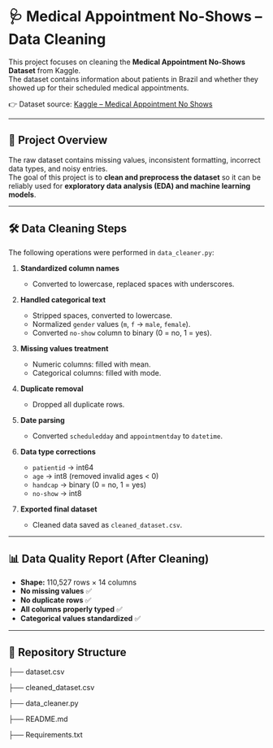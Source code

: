 # 🩺 Medical Appointment No-Shows – Data Cleaning

This project focuses on cleaning the **Medical Appointment No-Shows Dataset** from Kaggle.  
The dataset contains information about patients in Brazil and whether they showed up for their scheduled medical appointments.  

👉 Dataset source: [Kaggle – Medical Appointment No Shows](https://www.kaggle.com/datasets/joniarroba/noshowappointments)

---

## 📌 Project Overview
The raw dataset contains missing values, inconsistent formatting, incorrect data types, and noisy entries.  
The goal of this project is to **clean and preprocess the dataset** so it can be reliably used for **exploratory data analysis (EDA) and machine learning models**.

---

## 🛠 Data Cleaning Steps
The following operations were performed in `data_cleaner.py`:

1. **Standardized column names**  
   - Converted to lowercase, replaced spaces with underscores.

2. **Handled categorical text**  
   - Stripped spaces, converted to lowercase.  
   - Normalized `gender` values (`m`, `f` → `male`, `female`).  
   - Converted `no-show` column to binary (0 = no, 1 = yes).

3. **Missing values treatment**  
   - Numeric columns: filled with mean.  
   - Categorical columns: filled with mode.

4. **Duplicate removal**  
   - Dropped all duplicate rows.

5. **Date parsing**  
   - Converted `scheduledday` and `appointmentday` to `datetime`.

6. **Data type corrections**  
   - `patientid` → int64  
   - `age` → int8 (removed invalid ages < 0)  
   - `handcap` → binary (0 = no, 1 = yes)  
   - `no-show` → int8  

7. **Exported final dataset**  
   - Cleaned data saved as `cleaned_dataset.csv`.

---

## 📊 Data Quality Report (After Cleaning)
- **Shape:** 110,527 rows × 14 columns  
- **No missing values** ✅  
- **No duplicate rows** ✅  
- **All columns properly typed** ✅  
- **Categorical values standardized** ✅  

---

## 📂 Repository Structure

├── dataset.csv 

├── cleaned_dataset.csv 

├── data_cleaner.py 

├── README.md

├── Requirements.txt

